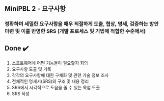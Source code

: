 ## MiniPBL 2 - 요구사항

### 정확하며 세밀한 요구사항을 매우 적절하게 도출, 협상, 명세, 검증하는 방안 마련 및 이를 반영한 SRS (개발 프로세스 및 기법에 적합한 수준에서)

## Done	:heavy_check_mark:

1. 소프트웨어에 어떤 기능들이 필요할지 회의
2. 요구사항 도출 및 기록
3. 각각의 요구사항에 대한 구체화 및 관련 기술 정보 조사
4. 전체적인 명세서(SRS)의 구조 및 내용 정리
5. SRS에서 시각적으로 도움을 줄 수 있는 목업 도출
6. SRS 작성
